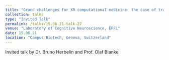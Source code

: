 ```yaml
---
title: "Grand challenges for XR computational medicine: the case of training"
collection: talks
type: "Invited Talk"
permalink: /talks/15.06.21-talk-27
venue: "Laboratory of Cognitive Neuroscience, EPFL"
date: 15.06.21
location: "Campus Biotech, Geneva, Switzerland"
---
```


Invited talk by Dr. Bruno Herbelin and Prof. Olaf Blanke
